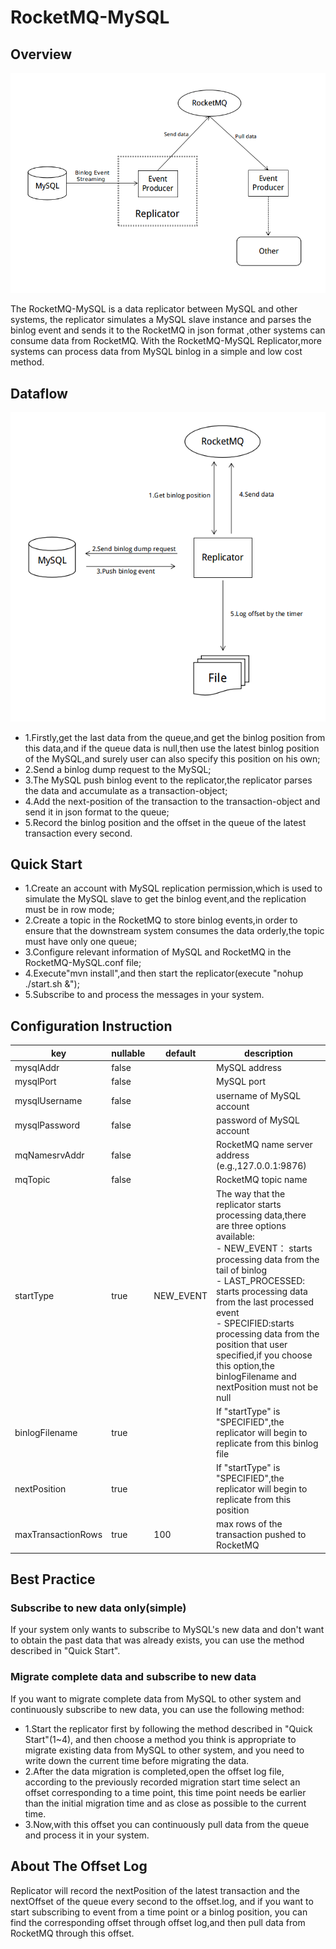 # RocketMQ-MySQL


## Overview
![overview](./doc/overview.png)

The RocketMQ-MySQL is a data replicator between MySQL and other systems, 
the replicator simulates a MySQL slave instance and parses the binlog event 
and sends it to the RocketMQ in json format ,other systems can consume data from RocketMQ. 
With the RocketMQ-MySQL Replicator,more systems can process data from MySQL binlog 
in a simple and low cost method.

## Dataflow
![dataflow](./doc/dataflow.png)

* 1.Firstly,get the last data from the queue,and get the binlog position from this data,and if the queue data is null,then use the latest binlog position of the MySQL,and surely user can also specify this position on his own;
* 2.Send a binlog dump request to the MySQL;
* 3.The MySQL push binlog event to the replicator,the replicator parses the data and accumulate as a transaction-object;
* 4.Add the next-position of the transaction to the transaction-object and send it in json format to the queue;
* 5.Record the binlog position and the offset in the queue of the latest transaction every second.


## Quick Start

* 1.Create an account with MySQL replication permission,which is used to simulate the MySQL slave to get the binlog event,and the replication must be in row mode;
* 2.Create a topic in the RocketMQ to store binlog events,in order to ensure that the downstream system consumes the data orderly,the topic must have only one queue;
* 3.Configure relevant information of MySQL and RocketMQ in the RocketMQ-MySQL.conf file;
* 4.Execute"mvn install",and then start the replicator(execute "nohup ./start.sh &");
* 5.Subscribe to and process the messages in your system.


## Configuration Instruction
|key               |nullable|default    |description|
|------------------|--------|-----------|-----------|
|mysqlAddr         |false   |           |MySQL address|
|mysqlPort         |false   |           |MySQL port|
|mysqlUsername     |false   |           |username of MySQL account|
|mysqlPassword     |false   |           |password of MySQL account|
|mqNamesrvAddr     |false   |           |RocketMQ name server address (e.g.,127.0.0.1:9876)|
|mqTopic           |false   |           |RocketMQ topic name|
|startType         |true    |NEW_EVENT  |The way that the replicator starts processing data,there are three options available:<br>- NEW_EVENT： starts processing data from the tail of binlog<br>- LAST_PROCESSED: starts processing data from the last processed event<br>- SPECIFIED:starts processing data from the position that user specified,if you choose this option,the binlogFilename and nextPosition must not be null|
|binlogFilename    |true    |           |If "startType" is "SPECIFIED",the replicator will begin to replicate from this binlog file|
|nextPosition      |true    |           |If "startType" is "SPECIFIED",the replicator will begin to replicate from this position|
|maxTransactionRows|true    |100        |max rows of the transaction pushed to RocketMQ|

## Best Practice

### Subscribe to new data only(simple)
If your system only wants to subscribe to MySQL's new data and don't want to obtain the past data that was already exists,
you can use the method described in "Quick Start".

### Migrate complete data and subscribe to new data
If you want to migrate complete data from MySQL to other system and continuously subscribe to new data,
you can use the following method:
* 1.Start the replicator first by following the method described in "Quick Start"(1~4),
and then choose a method you think is appropriate to migrate existing data from MySQL to other system,
and you need to write down the current time before migrating the data.
* 2.After the data migration is completed,open the offset log file,
according to the previously recorded migration start time select an offset corresponding to a time point,
this time point needs be earlier than the initial migration time and as close as possible to the current time.<br>
* 3.Now,with this offset you can continuously pull data from the queue and process it in your system.

## About The Offset Log
Replicator will record the nextPosition of the latest transaction and the nextOffset of the queue every second to the offset.log,
and if you want to start subscribing to event from a time point or a binlog position,
you can find the corresponding offset through offset log,and then pull data from RocketMQ through this offset.

